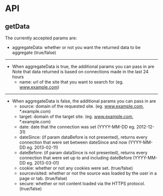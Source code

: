 API
===

getData
---
The currently accepted params are:

* aggregateData: whether or not you want the returned data to be aggregate (true/false)

- - -

* When aggregateData is true, the additional params you can pass in are
  Note that data returned is based on connections made in the last 24 hours
    * name: url of the site that you want to search for (eg. www.example.com)
    
- - -
* When aggregateData is false, the additional params you can pass in are
    * source: domain of the requested site. (eg. www.example.com, *.example.com)
    * target: domain of the target site. (eg. www.example.com, *.example.com)
    * date: date that the connection was set (YYYY-MM-DD eg. 2012-12-31)
    * dateSince: (if param dataBefore is not presented), returns every connection that were set between dateSince and now (YYYY-MM-DD eg. 2013-02-11)
    * dateBefore: (if param dataSince is not presented), returns every connection that were set up to and including dateBefore (YYYY-MM-DD eg. 2013-03-01)
    * cookie: whether or not any cookies were set. (true/false)
    * sourcevisited: whether or not the source was loaded by the user in a page or tab. (true/false)
    * secure: whether or not content loaded via the HTTPS protocol. (true/false)
